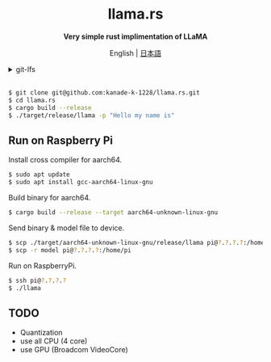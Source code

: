 <div align="center">

# llama.rs

**Very simple rust implimentation of LLaMA**

English | [日本語](README_JP.md)

</div>

<details>
<summary>git-lfs</summary>  

```bash
$ sudo apt update
$ sudo apt install git-lfs
$ git lfs install
```

</details>

<br/>

```bash
$ git clone git@github.com:kanade-k-1228/llama.rs.git
$ cd llama.rs
$ cargo build --release
$ ./target/release/llama -p "Hello my name is"
```

## Run on Raspberry Pi

Install cross compiler for aarch64.

```bash
$ sudo apt update
$ sudo apt install gcc-aarch64-linux-gnu
```

Build binary for aarch64.

```bash
$ cargo build --release --target aarch64-unknown-linux-gnu
```

Send binary & model file to device.

```bash
$ scp ./target/aarch64-unknown-linux-gnu/release/llama pi@?.?.?.?:/home/pi
$ scp -r model pi@?.?.?.?:/home/pi
```

Run on RaspberryPi.

```bash
$ ssh pi@?.?.?.?
$ ./llama
```

## TODO

- Quantization
- use all CPU (4 core)
- use GPU (Broadcom VideoCore)

